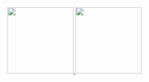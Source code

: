 <div>
  <a href="https://github.com/daniamarcelino">
  <img height="150em" src="https://github-readme-stats.vercel.app/api?username=daniamarcelino&show_icons=true&theme=dracula&include_all_commits=true&count_private=true"/>
  <img height="150em" src="https://github-readme-stats.vercel.app/api/top-langs/?username=daniamarcelino&layout=compact&langs_count=7&theme=dracula"/>
</div>
